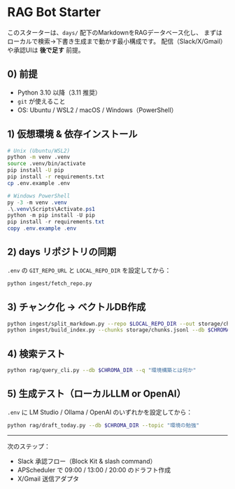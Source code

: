# RAG Bot Starter

このスターターは、`days/` 配下のMarkdownをRAGデータベース化し、
まずはローカルで検索→下書き生成まで動かす最小構成です。
配信（Slack/X/Gmail）や承認UIは **後で足す** 前提。

## 0) 前提
- Python 3.10 以降（3.11 推奨）
- `git` が使えること
- OS: Ubuntu / WSL2 / macOS / Windows（PowerShell）

## 1) 仮想環境 & 依存インストール
```bash
# Unix (Ubuntu/WSL2)
python -m venv .venv
source .venv/bin/activate
pip install -U pip
pip install -r requirements.txt
cp .env.example .env
```

```powershell
# Windows PowerShell
py -3 -m venv .venv
.\.venv\Scripts\Activate.ps1
python -m pip install -U pip
pip install -r requirements.txt
copy .env.example .env
```

## 2) days リポジトリの同期
`.env` の `GIT_REPO_URL` と `LOCAL_REPO_DIR` を設定してから：
```bash
python ingest/fetch_repo.py
```

## 3) チャンク化 → ベクトルDB作成
```bash
python ingest/split_markdown.py --repo $LOCAL_REPO_DIR --out storage/chunks.jsonl
python ingest/build_index.py --chunks storage/chunks.jsonl --db $CHROMA_DIR
```

## 4) 検索テスト
```bash
python rag/query_cli.py --db $CHROMA_DIR --q "環境構築とは何か"
```

## 5) 生成テスト（ローカルLLM or OpenAI）
`.env` に LM Studio / Ollama / OpenAI のいずれかを設定してから：
```bash
python rag/draft_today.py --db $CHROMA_DIR --topic "環境の勉強"
```

---
次のステップ：
- Slack 承認フロー（Block Kit & slash command）
- APScheduler で 09:00 / 13:00 / 20:00 のドラフト作成
- X/Gmail 送信アダプタ
